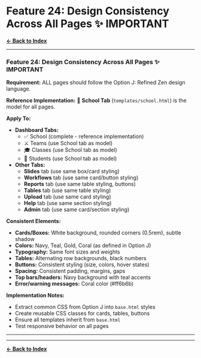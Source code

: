 # Feature 24: Design Consistency Across All Pages ✨ IMPORTANT

**[← Back to Index](../00-INDEX.md)**

---

### Feature 24: Design Consistency Across All Pages ✨ IMPORTANT
**Requirement:** ALL pages should follow the Option J: Refined Zen design language.

**Reference Implementation:** 🎯 **School Tab** (`templates/school.html`) is the model for all pages.

**Apply To:**
- **Dashboard Tabs:**
  - ✅ School (complete - reference implementation)
  - ⚔️ Teams (use School tab as model)
  - 🎓 Classes (use School tab as model)
  - 👤 Students (use School tab as model)
- **Other Tabs:**
  - **Slides** tab (use same box/card styling)
  - **Workflows** tab (use same card/button styling)
  - **Reports** tab (use same table styling, buttons)
  - **Tables** tab (use same table styling)
  - **Upload** tab (use same card styling)
  - **Help** tab (use same section styling)
  - **Admin** tab (use same card/section styling)

**Consistent Elements:**
- **Cards/Boxes:** White background, rounded corners (0.5rem), subtle shadow
- **Colors:** Navy, Teal, Gold, Coral (as defined in Option J)
- **Typography:** Same font sizes and weights
- **Tables:** Alternating row backgrounds, black numbers
- **Buttons:** Consistent styling (size, colors, hover states)
- **Spacing:** Consistent padding, margins, gaps
- **Top bars/headers:** Navy background with teal accents
- **Error/warning messages:** Coral color (#ff6b6b)

**Implementation Notes:**
- Extract common CSS from Option J into `base.html` styles
- Create reusable CSS classes for cards, tables, buttons
- Ensure all templates inherit from `base.html`
- Test responsive behavior on all pages

---



---

**[← Back to Index](../00-INDEX.md)**
